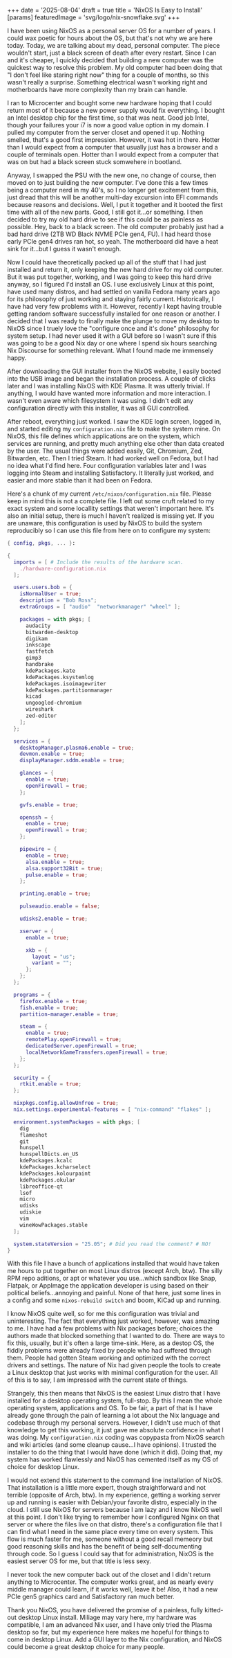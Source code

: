 +++
date = '2025-08-04'
draft = true
title = 'NixOS Is Easy to Install'
[params]
  featuredImage = 'svg/logo/nix-snowflake.svg'
+++

I have been using NixOS as a personal server OS for a number of years.  I could wax poetic for hours about the OS, but that's not why we are here today.  Today, we are talking about my dead, personal computer.  The piece wouldn't start, just a black screen of death after every restart.  Since I can and it's cheaper, I quickly decided that building a new computer was the quickest way to resolve this problem.  My old computer had been doing that "I don't feel like staring right now" thing for a couple of months, so this wasn't really a surprise.  Something electrical wasn't working right and motherboards have more complexity than my brain can handle.

I ran to Microcenter and bought some new hardware hoping that I could return most of it because a new power supply would fix everything.  I bought an Intel desktop chip for the first time, so that was neat.  Good job Intel, though your failures your i7 is now a good value option in my domain.  I pulled my computer from the server closet and opened it up.  Nothing smelled, that's a good first impression.  However, it was hot in there.  Hotter than I would expect from a computer that usually just has a browser and a couple of terminals open.  Hotter than I would expect from a computer that was on but had a black screen stuck somwehere in bootland.

Anyway, I swapped the PSU with the new one, no change of course, then moved on to just building the new computer. I've done this a few times being a computer nerd in my 40's, so I no longer get excitement from this, just dread that this will be another multi-day excursion into EFI commands because reasons and decisions.  Well, I put it together and it booted the first time with all of the new parts.  Good, I still got it...or something.  I then decided to try my old hard drive to see if this could be as painless as possible.  Hey, back to a black screen.  The old computer probably just had a bad hard drive (2TB WD Black NVME PCIe gen4, FU).  I had heard those early PCIe gen4 drives ran hot, so yeah.  The motherboard did have a heat sink for it...but I guess it wasn't enough.

Now I could have theoretically packed up all of the stuff that I had just installed and return it, only keeping the new hard drive for my old computer.  But it was put together, working, and I was going to keep this hard drive anyway, so I figured I'd install an OS.  I use exclusively Linux at this point, have used many distros, and had settled on vanilla Fedora many years ago for its philosophy of just working and staying fairly current.  Historically, I have had very few problems with it.  However, recently I kept having trouble getting random software successfully installed for one reason or another.  I decided that I was ready to finally make the plunge to move my desktop to NixOS since I truely love the "configure once and it's done" philosophy for system setup.  I had never used it with a GUI before so I wasn't sure if this was going to be a good Nix day or one where I spend six hours searching Nix Discourse for something relevant.  What I found made me immensely happy.

After downloading the GUI installer from the NixOS website, I easily booted into the USB image and began the installation process.  A couple of clicks later and I was installing NixOS with KDE Plasma.  It was utterly trivial.  If anything, I would have wanted more information and more interaction.  I wasn't even aware which filesystem it was using.  I didn't edit any configuration directly with this installer, it was all GUI controlled.

After reboot, everything just worked.  I saw the KDE login screen, logged in, and started editing my `configuration.nix` file to make the system mine.  On NixOS, this file defines which applications are on the system, which services are running, and pretty much anything else other than data created by the user.  The usual things were added easily, Git, Chromium, Zed, Bitwarden, etc.  Then I tried Steam.  It had worked well on Fedora, but I had no idea what I'd find here.  Four configuration variables later and I was logging into Steam and installing Satisfactory.  It literally just worked, and easier and more stable than it had been on Fedora.

Here's a chunk of my current `/etc/nixos/configuration.nix` file.  Please keep in mind this is not a complete file.  I left out some cruft related to my exact system and some locallity settings that weren't important here.  It's also an initial setup, there is much I haven't realized is missing yet.  If you are unaware, this configuration is used by NixOS to build the system reproducibly so I can use this file from here on to configure my system:

```nix
{ config, pkgs, ... }:

{
  imports = [ # Include the results of the hardware scan.
    ./hardware-configuration.nix
  ];

  users.users.bob = {
    isNormalUser = true;
    description = "Bob Ross";
    extraGroups = [ "audio"  "networkmanager" "wheel" ];

    packages = with pkgs; [
      audacity
      bitwarden-desktop
      digikam
      inkscape
      fastfetch
      gimp3
      handbrake
      kdePackages.kate
      kdePackages.ksystemlog
      kdePackages.isoimagewriter
      kdePackages.partitionmanager
      kicad
      ungoogled-chromium
      wireshark
      zed-editor
    ];
  };

  services = {
    desktopManager.plasma6.enable = true;
    devmon.enable = true;
    displayManager.sddm.enable = true;

    glances = {
      enable = true;
      openFirewall = true;
    };

    gvfs.enable = true;

    openssh = {
      enable = true;
      openFirewall = true;
    };

    pipewire = {
      enable = true;
      alsa.enable = true;
      alsa.support32Bit = true;
      pulse.enable = true;
    };

    printing.enable = true;

    pulseaudio.enable = false;

    udisks2.enable = true;

    xserver = {
      enable = true;

      xkb = {
        layout = "us";
        variant = "";
      };
    };
  };

  programs = {
    firefox.enable = true;
    fish.enable = true;
    partition-manager.enable = true;

    steam = {
      enable = true;
      remotePlay.openFirewall = true;
      dedicatedServer.openFirewall = true;
      localNetworkGameTransfers.openFirewall = true;
    };
  };

  security = {
    rtkit.enable = true;
  };

  nixpkgs.config.allowUnfree = true;
  nix.settings.experimental-features = [ "nix-command" "flakes" ];

  environment.systemPackages = with pkgs; [
    dig
    flameshot
    git
    hunspell
    hunspellDicts.en_US
    kdePackages.kcalc
    kdePackages.kcharselect
    kdePackages.kolourpaint
    kdePackages.okular
    libreoffice-qt
    lsof
    micro
    udisks
    udiskie
    vim
    wineWowPackages.stable
  ];

  system.stateVersion = "25.05"; # Did you read the comment? # NO!
}
```
With this file I have a bunch of applications installed that would have taken me hours to put together on most Linux distros (except Arch, btw).  The silly RPM repo aditions, or apt or whatever you use...which sandbox like Snap, Flatpak, or AppImage the application developer is using based on their political beliefs...annoying and painful.  None of that here, just some lines in a config and some `nixos-rebuild switch` and boom, KiCad up and running.

I know NixOS quite well, so for me this configuration was trivial and uninteresting.  The fact that everything just worked, however, was amazing to me.  I have had a few problems with Nix packages before; choices the authors made that blocked something that I wanted to do.  There are ways to fix this, usually, but it's often a large time-sink.  Here, as a destop OS, the fiddly problems were already fixed by people who had suffered through them.  People had gotten Steam working and optimized with the correct drivers and settings.  The nature of Nix had given people the tools to create a Linux desktop that just works with minimal configuration for the user.  All of this is to say, I am impressed with the current state of things.

Strangely, this then means that NixOS is the easiest Linux distro that I have installed for a desktop operating system, full-stop.  By this I mean the whole operating system, applications and OS.  To be fair, a part of that is I have already gone through the pain of learning a lot about the Nix language and codebase through my personal servers.  However, I didn't use much of that knowledge to get this working, it just gave me absolute confidence in what I was doing.  My `configuration.nix` coding was copypasta from NixOS search and wiki articles (and some cleanup cause...I have opinions).  I trusted the installer to do the thing that I would have done (which it did).  Doing that, my system has worked flawlessly and NixOS has cemented itself as my OS of choice for desktop Linux.

I would not extend this statement to the command line installation of NixOS.  That installation is a little more expert, though straightforward and not terrible (opposite of Arch, btw).  In my experience, getting a working server up and running is easier with Debian/your favorite distro, especially in the cloud.  I still use NixOS for servers because I am lazy and I know NixOS well at this point.  I don't like trying to remember how I configured Nginx on that server or where the files live on that distro, there's a configuration file that I can find what I need in the same place every time on every system.  This flow is much faster for me, someone without a good recall memeory but good reasoning skills and has the benefit of being self-documenting through code.  So I guess I could say that for administration, NixOS is the easiest server OS for me, but that title is less sexy.

I never took the new computer back out of the closet and I didn't return anything to Microcenter.  The computer works great, and as nearly every middle manager could learn, if it works well, leave it be!  Also, it had a new PCIe gen5 graphics card and Satisfactory ran much better.

Thank you NixOS, you have delivered the promise of a painless, fully kitted-out desktop Linux install.  Miliage may vary here, my hardware was compatible, I am an advanced Nix user, and I have only tried the Plasma desktop so far, but my experience here makes me hopeful for things to come in desktop Linux.  Add a GUI layer to the Nix configuration, and NixOS could become a great desktop choice for many people.
